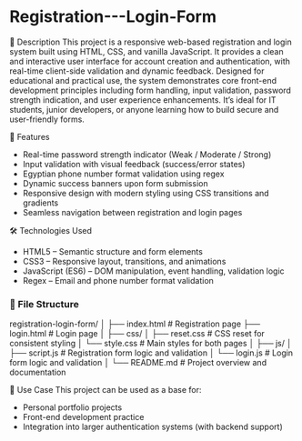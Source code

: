 # Registration---Login-Form

📌 Description
This project is a responsive web-based registration and login system built using HTML, CSS, and vanilla JavaScript. It provides a clean and interactive user interface for account creation and authentication, with real-time client-side validation and dynamic feedback.
Designed for educational and practical use, the system demonstrates core front-end development principles including form handling, input validation, password strength indication, and user experience enhancements. It’s ideal for IT students, junior developers, or anyone learning how to build secure and user-friendly forms.


🚀 Features
- Real-time password strength indicator (Weak / Moderate / Strong)
- Input validation with visual feedback (success/error states)
- Egyptian phone number format validation using regex
- Dynamic success banners upon form submission
- Responsive design with modern styling using CSS transitions and gradients
- Seamless navigation between registration and login pages

🛠️ Technologies Used
- HTML5 – Semantic structure and form elements
- CSS3 – Responsive layout, transitions, and animations
- JavaScript (ES6) – DOM manipulation, event handling, validation logic
- Regex – Email and phone number format validation

### 📁 File Structure

registration-login-form/ │ ├── index.html              # Registration page ├── login.html              # Login page │ ├── css/ │   ├── reset.css           # CSS reset for consistent styling │   └── style.css           # Main styles for both pages │ ├── js/ │   ├── script.js           # Registration form logic and validation │   └── login.js            # Login form logic and validation │ └── README.md               # Project overview and documentation


🎯 Use Case
This project can be used as a base for:
- Personal portfolio projects
- Front-end development practice
- Integration into larger authentication systems (with backend support)

